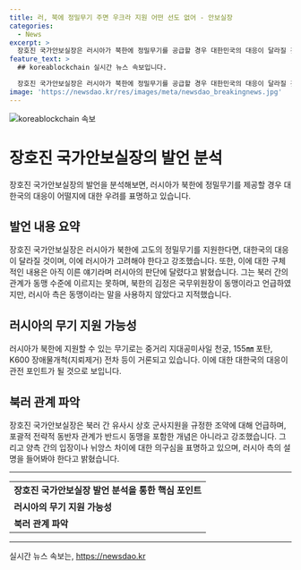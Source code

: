 ```yaml
---
title: 러, 북에 정밀무기 주면 우크라 지원 어떤 선도 없어 - 안보실장
categories:
  - News
excerpt: >
  장호진 국가안보실장은 러시아가 북한에 정밀무기를 공급할 경우 대한민국의 대응이 달라질 것이라고 경고했다. 또한, 북량 간의 동맹 수준은 아니라고 판단하며, 군사지원은 동맹으로 간주되지 않는다고 설명했다. 또한, 러시아가 북한에 군사적 지원을 하는 경우 참전 연습을 핑계로 행동할 수 있지만, 이에 대해 우크라이나 전쟁에서도 어려움을 겪고 있기 때문에 실질적인 여력이 있을지 의문이라고 밝혔다.
feature_text: >
  ## koreablockchain 실시간 뉴스 속보입니다.

  장호진 국가안보실장은 러시아가 북한에 정밀무기를 공급할 경우 대한민국의 대응이 달라질 것이라고 경고했다. 또한, 북량 간의 동맹 수준은 아니라고 판단하며, 군사지원은 동맹으로 간주되지 않는다고 설명했다. 또한, 러시아가 북한에 군사적 지원을 하는 경우 참전 연습을 핑계로 행동할 수 있지만, 이에 대해 우크라이나 전쟁에서도 어려움을 겪고 있기 때문에 실질적인 여력이 있을지 의문이라고 밝혔다.
image: 'https://newsdao.kr/res/images/meta/newsdao_breakingnews.jpg'
---
```


<p><img src="https://newsdao.kr/res/images/meta/newsdao_breakingnews.jpg" alt="koreablockchain 속보" /></p>

<h1>장호진 국가안보실장의 발언 분석</h1>

<p data-ke-size="size16">장호진 국가안보실장의 발언을 분석해보면, 러시아가 북한에 정밀무기를 제공할 경우 대한국의 대응이 어떨지에 대한 우려를 표명하고 있습니다.</p>

<h2 data-ke-size="size26">발언 내용 요약</h2>

<p data-ke-size="size16">장호진 국가안보실장은 러시아가 북한에 고도의 정밀무기를 지원한다면, 대한국의 대응이 달라질 것이며, 이에 러시아가 고려해야 한다고 강조했습니다. 또한, 이에 대한 구체적인 내용은 아직 이른 얘기라며 러시아의 판단에 달렸다고 밝혔습니다. 그는 북러 간의 관계가 동맹 수준에 이르지는 못하며, 북한의 김정은 국무위원장이 동맹이라고 언급하였지만, 러시아 측은 동맹이라는 말을 사용하지 않았다고 지적했습니다.</p>

<h2 data-ke-size="size26">러시아의 무기 지원 가능성</h2>

<p data-ke-size="size16">러시아가 북한에 지원할 수 있는 무기로는 중거리 지대공미사일 천궁, 155㎜ 포탄, K600 장애물개척(지뢰제거) 전차 등이 거론되고 있습니다. 이에 대한 대한국의 대응이 관전 포인트가 될 것으로 보입니다.</p>

<h2 data-ke-size="size26">북러 관계 파악</h2>

<p data-ke-size="size16">장호진 국가안보실장은 북러 간 유사시 상호 군사지원을 규정한 조약에 대해 언급하며, 포괄적 전략적 동반자 관계가 반드시 동맹을 포함한 개념은 아니라고 강조했습니다. 그리고 양측 간의 입장이나 뉘앙스 차이에 대한 의구심을 표명하고 있으며, 러시아 측의 설명을 들어봐야 한다고 밝혔습니다.</p>

<hr>

<table>
  <tr>
    <td style="text-align: center; height: 17px;"><b>장호진 국가안보실장 발언 분석을 통한 핵심 포인트</b></td>
  </tr>
  <tr>
    <td><b>러시아의 무기 지원 가능성</b></td>
  </tr>
  <tr>
    <td><b>북러 관계 파악</b></td>
  </tr>
</table>

<hr>
실시간 뉴스 속보는, <a href="https://newsdao.kr" rel="dofollow">https://newsdao.kr</a>


